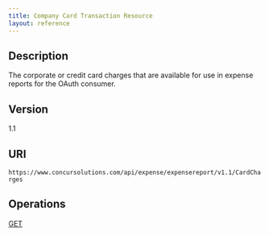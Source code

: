 ```yaml
---
title: Company Card Transaction Resource 
layout: reference
---
```



## Description

The corporate or credit card charges that are available for use in expense reports for the OAuth consumer.

## Version
1.1

## URI
`https://www.concursolutions.com/api/expense/expensereport/v1.1/CardCharges`

## Operations
[GET][1]





[1]: /api-reference/expense/expense-report/company-card-transaction-resource-get.html



